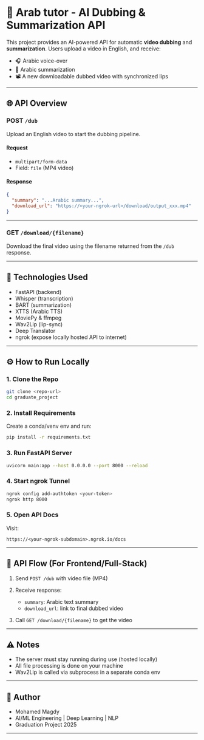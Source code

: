 # 🎥 Arab tutor - AI Dubbing & Summarization API

This project provides an AI-powered API for automatic **video dubbing** and **summarization**. Users upload a video in English, and receive:

* 🎧 Arabic voice-over
* 💬 Arabic summarization
* 📽️ A new downloadable dubbed video with synchronized lips

---

## 🌐 API Overview

### POST `/dub`

Upload an English video to start the dubbing pipeline.

#### Request

* `multipart/form-data`
* Field: `file` (MP4 video)

#### Response

```json
{
  "summary": "...Arabic summary...",
  "download_url": "https://<your-ngrok-url>/download/output_xxx.mp4"
}
```

---

### GET `/download/{filename}`

Download the final video using the filename returned from the `/dub` response.

---

## 🚀 Technologies Used

* FastAPI (backend)
* Whisper (transcription)
* BART (summarization)
* XTTS (Arabic TTS)
* MoviePy & ffmpeg
* Wav2Lip (lip-sync)
* Deep Translator
* ngrok (expose locally hosted API to internet)

---

## ⚙️ How to Run Locally

### 1. Clone the Repo

```bash
git clone <repo-url>
cd graduate_project
```

### 2. Install Requirements

Create a conda/venv env and run:

```bash
pip install -r requirements.txt
```

### 3. Run FastAPI Server

```bash
uvicorn main:app --host 0.0.0.0 --port 8000 --reload
```

### 4. Start ngrok Tunnel

```bash
ngrok config add-authtoken <your-token>
ngrok http 8000
```

### 5. Open API Docs

Visit:

```
https://<your-ngrok-subdomain>.ngrok.io/docs
```

---

## 🔎 API Flow (For Frontend/Full-Stack)

1. Send `POST /dub` with video file (MP4)
2. Receive response:

   * `summary`: Arabic text summary
   * `download_url`: link to final dubbed video
3. Call `GET /download/{filename}` to get the video

---

## ⚠️ Notes

* The server must stay running during use (hosted locally)
* All file processing is done on your machine
* Wav2Lip is called via subprocess in a separate conda env

---

## 🙌 Author

* Mohamed Magdy
* AI/ML Engineering | Deep Learning | NLP
* Graduation Project 2025

---
